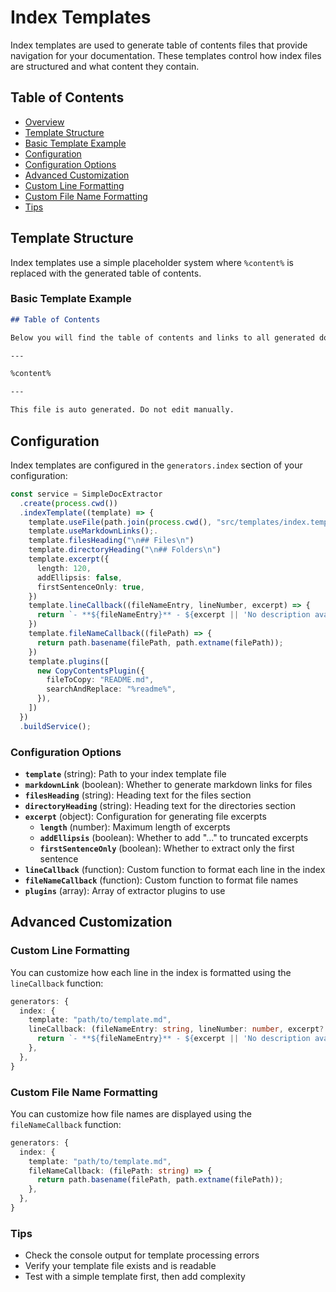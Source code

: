 # Index Templates

Index templates are used to generate table of contents files that provide navigation for your documentation. These templates control how index files are structured and what content they contain.

## Table of Contents

- [Overview](#overview)
- [Template Structure](#template-structure)
- [Basic Template Example](#basic-template-example)
- [Configuration](#configuration)
- [Configuration Options](#configuration-options)
- [Advanced Customization](#advanced-customization)
- [Custom Line Formatting](#custom-line-formatting)
- [Custom File Name Formatting](#custom-file-name-formatting)
- [Tips](#tips)



## Template Structure

Index templates use a simple placeholder system where `%content%` is replaced with the generated table of contents.

### Basic Template Example

```markdown
## Table of Contents

Below you will find the table of contents and links to all generated documentation files.

---

%content%

---

This file is auto generated. Do not edit manually.
```


## Configuration

Index templates are configured in the `generators.index` section of your configuration:

```typescript
const service = SimpleDocExtractor
  .create(process.cwd())
  .indexTemplate((template) => {
    template.useFile(path.join(process.cwd(), "src/templates/index.template.md"));
    template.useMarkdownLinks();.
    template.filesHeading("\n## Files\n")
    template.directoryHeading("\n## Folders\n")
    template.excerpt({
      length: 120,
      addEllipsis: false,
      firstSentenceOnly: true,
    })
    template.lineCallback((fileNameEntry, lineNumber, excerpt) => {
      return `- **${fileNameEntry}** - ${excerpt || 'No description available'}`;
    })
    template.fileNameCallback((filePath) => {
      return path.basename(filePath, path.extname(filePath));
    })
    template.plugins([
      new CopyContentsPlugin({
        fileToCopy: "README.md",
        searchAndReplace: "%readme%",
      }),
    ])
  })
  .buildService();
```

### Configuration Options

- **`template`** (string): Path to your index template file
- **`markdownLink`** (boolean): Whether to generate markdown links for files
- **`filesHeading`** (string): Heading text for the files section
- **`directoryHeading`** (string): Heading text for the directories section
- **`excerpt`** (object): Configuration for generating file excerpts
  - **`length`** (number): Maximum length of excerpts
  - **`addEllipsis`** (boolean): Whether to add "..." to truncated excerpts
  - **`firstSentenceOnly`** (boolean): Whether to extract only the first sentence
- **`lineCallback`** (function): Custom function to format each line in the index
- **`fileNameCallback`** (function): Custom function to format file names
- **`plugins`** (array): Array of extractor plugins to use

## Advanced Customization

### Custom Line Formatting

You can customize how each line in the index is formatted using the `lineCallback` function:

```typescript
generators: {
  index: {
    template: "path/to/template.md",
    lineCallback: (fileNameEntry: string, lineNumber: number, excerpt?: string) => {
      return `- **${fileNameEntry}** - ${excerpt || 'No description available'}`;
    },
  },
}
```

### Custom File Name Formatting

You can customize how file names are displayed using the `fileNameCallback` function:

```typescript
generators: {
  index: {
    template: "path/to/template.md",
    fileNameCallback: (filePath: string) => {
      return path.basename(filePath, path.extname(filePath));
    },
  },
}
```

### Tips

- Check the console output for template processing errors
- Verify your template file exists and is readable
- Test with a simple template first, then add complexity